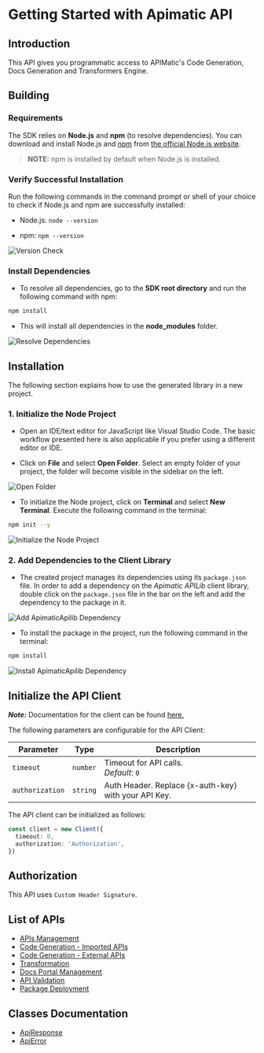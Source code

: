 
# Getting Started with Apimatic API

## Introduction

This API gives you programmatic access to APIMatic's Code Generation, Docs Generation and Transformers Engine.

## Building

### Requirements

The SDK relies on **Node.js** and **npm** (to resolve dependencies). You can download and install Node.js and [npm](https://www.npmjs.com/) from [the official Node.js website](https://nodejs.org/en/download/).

> **NOTE:** npm is installed by default when Node.js is installed.

### Verify Successful Installation

Run the following commands in the command prompt or shell of your choice to check if Node.js and npm are successfully installed:

* Node.js: `node --version`

* npm: `npm --version`

![Version Check](https://apidocs.io/illustration/typescript?workspaceFolder=ApimaticAPI&step=versionCheck)

### Install Dependencies

- To resolve all dependencies, go to the **SDK root directory** and run the following command with npm:

```bash
npm install
```

- This will install all dependencies in the **node_modules** folder.

![Resolve Dependencies](https://apidocs.io/illustration/typescript?workspaceFolder=ApimaticAPI&workspaceName=apimatic-apilib&step=resolveDependency)

## Installation

The following section explains how to use the generated library in a new project.

### 1. Initialize the Node Project

- Open an IDE/text editor for JavaScript like Visual Studio Code. The basic workflow presented here is also applicable if you prefer using a different editor or IDE.

- Click on **File** and select **Open Folder**. Select an empty folder of your project, the folder will become visible in the sidebar on the left.

![Open Folder](https://apidocs.io/illustration/typescript?step=openProject)

- To initialize the Node project, click on **Terminal** and select **New Terminal**. Execute the following command in the terminal:

```bash
npm init --y
```

![Initialize the Node Project](https://apidocs.io/illustration/typescript?step=initializeProject)

### 2. Add Dependencies to the Client Library

- The created project manages its dependencies using its `package.json` file. In order to add a dependency on the *Apimatic APILib* client library, double click on the `package.json` file in the bar on the left and add the dependency to the package in it.

![Add ApimaticApilib Dependency](https://apidocs.io/illustration/typescript?workspaceFolder=ApimaticAPI&workspaceName=apimatic-apilib&step=importDependency)

- To install the package in the project, run the following command in the terminal:

```bash
npm install
```

![Install ApimaticApilib Dependency](https://apidocs.io/illustration/typescript?step=installDependency)

## Initialize the API Client

**_Note:_** Documentation for the client can be found [here.](/doc/client.md)

The following parameters are configurable for the API Client:

| Parameter | Type | Description |
|  --- | --- | --- |
| `timeout` | `number` | Timeout for API calls.<br>*Default*: `0` |
| `authorization` | `string` | Auth Header. Replace {x-auth-key} with your API Key. |

The API client can be initialized as follows:

```ts
const client = new Client({
  timeout: 0,
  authorization: 'Authorization',
})
```

## Authorization

This API uses `Custom Header Signature`.

## List of APIs

* [APIs Management](/doc/controllers/apis-management.md)
* [Code Generation - Imported APIs](/doc/controllers/code-generation-imported-apis.md)
* [Code Generation - External APIs](/doc/controllers/code-generation-external-apis.md)
* [Transformation](/doc/controllers/transformation.md)
* [Docs Portal Management](/doc/controllers/docs-portal-management.md)
* [API Validation](/doc/controllers/api-validation.md)
* [Package Deployment](/doc/controllers/package-deployment.md)

## Classes Documentation

* [ApiResponse](/doc/api-response.md)
* [ApiError](/doc/api-error.md)

